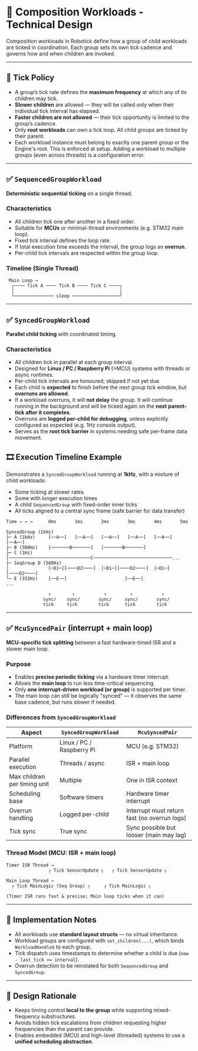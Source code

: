 # 🧩 Composition Workloads - Technical Design

Composition workloads in Robotick define how a group of child workloads are ticked in coordination. Each group sets its own tick cadence and governs how and when children are invoked.

---

## 🧠 Tick Policy

- A group’s tick rate defines the **maximum frequency** at which any of its children may tick.
- **Slower children** are allowed — they will be called only when their individual tick interval has elapsed.
- **Faster children are not allowed** — their tick opportunity is limited to the group’s cadence.
- Only **root workloads** can own a tick loop. All child groups are ticked by their parent.
- Each workload instance must belong to exactly one parent group or the Engine's root. This is enforced at setup. Adding a workload to multiple groups (even across threads) is a configuration error.

---

## ✅ `SequencedGroupWorkload`

**Deterministic sequential ticking** on a single thread.

### Characteristics
- All children tick one after another in a fixed order.
- Suitable for **MCUs** or minimal-thread environments (e.g. STM32 main loop).
- Fixed tick interval defines the loop rate.
- If total execution time exceeds the interval, the group logs an **overrun**.
- Per-child tick intervals are respected within the group loop.

### Timeline (Single Thread)
```
 Main Loop →
  ┌──── Tick A ──── Tick B ──── Tick C ────┐
  │                                        │
  └─────────────── sleep ──────────────────┘
```

---


## ✅ `SyncedGroupWorkload`

**Parallel child ticking** with coordinated timing.

### Characteristics
- All children tick in parallel at each group interval.
- Designed for **Linux / PC / Raspberry Pi** (>MCU) systems with threads or async runtimes.
- Per-child tick intervals are honoured; skipped if not yet due.
- Each child is **expected** to finish before the next group tick window, but **overruns are allowed**.
- If a workload overruns, it will **not delay** the group. It will continue running in the background and will be ticked again on the **next parent-tick after it completes**.
- Overruns are **logged per-child for debugging**, unless explicitly configured as expected (e.g. 1Hz console output).
- Serves as the **root tick barrier** in systems needing safe per-frame data movement.


## 🎞️ Execution Timeline Example

Demonstrates a `SyncedGroupWorkload` running at **1kHz**, with a mixture of child workloads:
- Some ticking at slower rates
- Some with longer execution times
- A child `SequencedGroup` with fixed-order inner ticks
- All ticks aligned to a central sync frame (safe barrier for data transfer)

```
Time → → →      0ms       1ms       2ms       3ms       4ms       5ms

SyncedGroup (1kHz)
├─ A (1kHz)     [──A──]   [──A──]   [──A──]   [──A──]   [──A──]   [──A──]
├─ B (500Hz)    [───────B───────]   [───────B───────]
├─ C (1Hz)      [───────────────────────────────C──────────────────────────────...
├─ SeqGroup D (500Hz)
│               [─D1─][────D2────]  [─D1─][────D2────]  [─D1─][────D2────]
└─ E (333Hz)    [──E──]                      [──E──]                      ...

                ↑        ↑           ↑         ↑           ↑
              sync/    sync/       sync/     sync/       sync/
              tick     tick        tick      tick        tick
```

---

## ✅ `McuSyncedPair` (interrupt + main loop)

**MCU-specific tick splitting** between a fast hardware-timed ISR and a slower main loop.

### Purpose
- Enables **precise periodic ticking** via a hardware timer interrupt.
- Allows the **main loop** to run less time-critical sequencing.
- Only **one interrupt-driven workload (or group)** is supported per timer.
- The main loop can still be logically "synced" — it observes the same base cadence, but runs slower if needed.

### Differences from `SyncedGroupWorkload`

| Aspect                         | `SyncedGroupWorkload`             | `McuSyncedPair`                            |
|-------------------------------|-----------------------------------|--------------------------------------------|
| Platform                      | Linux / PC / Raspberry Pi         | MCU (e.g. STM32)                            |
| Parallel execution            | Threads / async                   | ISR + main loop                             |
| Max children per timing unit  | Multiple                          | One in ISR context                          |
| Scheduling base               | Software timers                   | Hardware timer interrupt                    |
| Overrun handling              | Logged per-child                  | Interrupt must return fast (no overrun logs)|
| Tick sync                     | True sync                         | Sync possible but looser (main may lag)     |

### Thread Model (MCU: ISR + main loop)

```
Timer ISR Thread →
                ┌ Tick SensorUpdate ┐   ┌ Tick SensorUpdate ┐

Main Loop Thread →
  ┌ Tick MainLogic (Seq Group) ┐     ┌ Tick MainLogic ┐

(Timer ISR runs fast & precise; Main loop ticks when it can)
```

---

## 🔧 Implementation Notes

- All workloads use **standard layout structs** — no virtual inheritance.
- Workload groups are configured with `set_children(...)`, which binds `WorkloadHandle`s to each group.
- Tick dispatch uses timestamps to determine whether a child is due (`now - last_tick >= interval`).
- Overrun detection to be reinstated for both `SequencedGroup` and `SyncedGroup`.

---

## 🧪 Design Rationale

- Keeps timing control **local to the group** while supporting mixed-frequency substructures.
- Avoids hidden tick escalations from children requesting higher frequencies than the parent can provide.
- Enables embedded (MCU) and high-level (threaded) systems to use a **unified scheduling abstraction**.